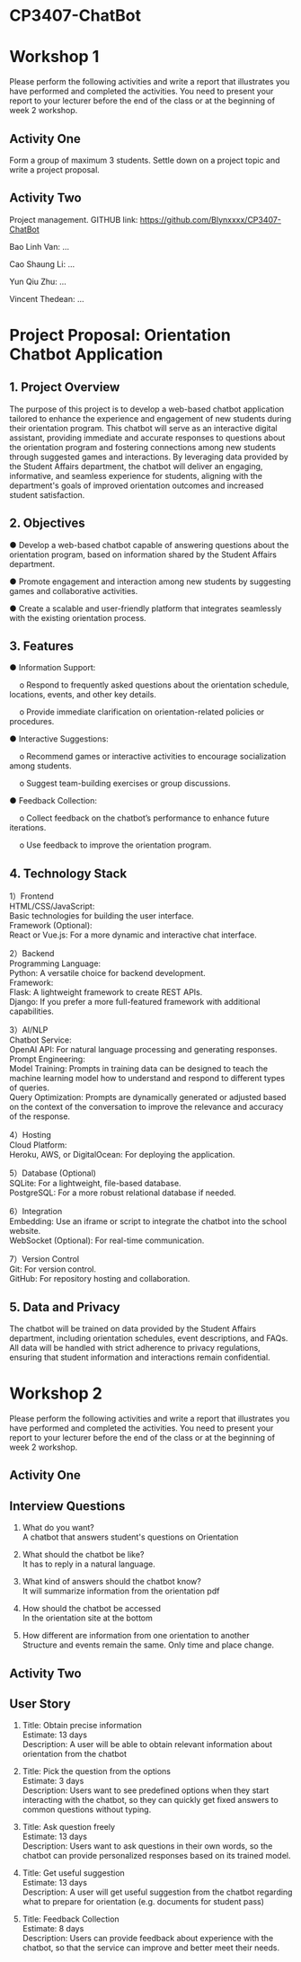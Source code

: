 # CP3407-ChatBot

# Workshop 1
Please perform the following activities and write a report that illustrates you have performed and completed the activities. You need to present your report to your lecturer before the end of the class or at the beginning of week 2 workshop.
## Activity One
Form a group of maximum 3 students. Settle down on a project topic and write a project proposal.


## Activity Two
Project management.
GITHUB link: https://github.com/Blynxxxx/CP3407-ChatBot

Bao Linh Van:  … 


Cao Shaung Li: … 


Yun Qiu Zhu: …


Vincent Thedean: … 

# Project Proposal: Orientation Chatbot Application

## 1.	Project Overview

The purpose of this project is to develop a web-based chatbot application tailored to enhance the experience and engagement of new students during their orientation program. This chatbot will serve as an interactive digital assistant, providing immediate and accurate responses to questions about the orientation program and fostering connections among new students through suggested games and interactions. By leveraging data provided by the Student Affairs department, the chatbot will deliver an engaging, informative, and seamless experience for students, aligning with the department's goals of improved orientation outcomes and increased student satisfaction.

## 2.	Objectives

●	Develop a web-based chatbot capable of answering questions about the orientation program, based on information shared by the Student Affairs department.


●	Promote engagement and interaction among new students by suggesting games and collaborative activities.


●	Create a scalable and user-friendly platform that integrates seamlessly with the existing orientation process.


## 3.	Features

●	Information Support:


&emsp; o	Respond to frequently asked questions about the orientation schedule, locations, events, and other key details.


&emsp; o	Provide immediate clarification on orientation-related policies or procedures.


●	Interactive Suggestions:


&emsp; o	Recommend games or interactive activities to encourage socialization among students.


&emsp; o	Suggest team-building exercises or group discussions.


●	Feedback Collection:


&emsp; o	Collect feedback on the chatbot’s performance to enhance future iterations.


&emsp; o	Use feedback to improve the orientation program.


## 4.	Technology Stack

1）Frontend<br>
HTML/CSS/JavaScript:<br>
Basic technologies for building the user interface.<br>
Framework (Optional):<br>
React or Vue.js: For a more dynamic and interactive chat interface.<br>

2）Backend<br>
Programming Language:<br>
Python: A versatile choice for backend development.<br>
Framework:<br>
Flask: A lightweight framework to create REST APIs.<br>
Django: If you prefer a more full-featured framework with additional capabilities.<br>

3）AI/NLP<br>
Chatbot Service:<br>
OpenAI API: For natural language processing and generating responses.<br>
Prompt Engineering:<br>
Model Training: Prompts in training data can be designed to teach the machine learning model how to understand and respond to different types of queries.<br>
Query Optimization: Prompts are dynamically generated or adjusted based on the context of the conversation to improve the relevance and accuracy of the response.<br>

4）Hosting<br>
Cloud Platform:<br>
Heroku, AWS, or DigitalOcean: For deploying the application.<br>

5）Database (Optional)<br>
SQLite: For a lightweight, file-based database.<br>
PostgreSQL: For a more robust relational database if needed.<br>

6）Integration<br>
Embedding: Use an iframe or script to integrate the chatbot into the school website.<br>
WebSocket (Optional): For real-time communication.<br>

7）Version Control<br>
Git: For version control.<br>
GitHub: For repository hosting and collaboration.<br>

## 5.	Data and Privacy

The chatbot will be trained on data provided by the Student Affairs department, including orientation schedules, event descriptions, and FAQs. All data will be handled with strict adherence to privacy regulations, ensuring that student information and interactions remain confidential.

# Workshop 2
Please perform the following activities and write a report that illustrates you have performed and completed the activities. You need to present your report to your lecturer before the end of the class or at the beginning of week 2 workshop.
## Activity One
## Interview Questions
1) What do you want?<br>
A chatbot that answers student's questions on Orientation<br>

2) What should the chatbot be like?<br>
It has to reply in a natural language.<br>

3) What kind of answers should the chatbot know?<br>
It will summarize information from the orientation pdf<br>

4) How should the chatbot be accessed<br>
In the orientation site at the bottom<br>

5) How different are information from one orientation to another<br>
Structure and events remain the same. Only time and place change.<br>

## Activity Two
## User Story
1. Title: Obtain precise information<br>
Estimate: 13 days<br>
Description: A user will be able to obtain relevant information about orientation from the chatbot<br>

2. Title: Pick the question from the options<br>
Estimate: 3 days<br>
Description: Users want to see predefined options when they start interacting with the chatbot, so they can quickly get fixed answers to common questions without typing.<br>

3. Title: Ask question freely<br>
Estimate: 13 days<br>
Description: Users want to ask questions in their own words, so the chatbot can provide personalized responses based on its trained model.<br>

4. Title: Get useful suggestion<br>
Estimate: 13 days<br>
Description: A user will get useful suggestion from the chatbot regarding what to prepare for orientation (e.g. documents for student pass)<br>

5. Title: Feedback Collection<br>
Estimate: 8 days<br>
Description: Users can provide feedback about experience with the chatbot, so that the service can improve and better meet their needs.
